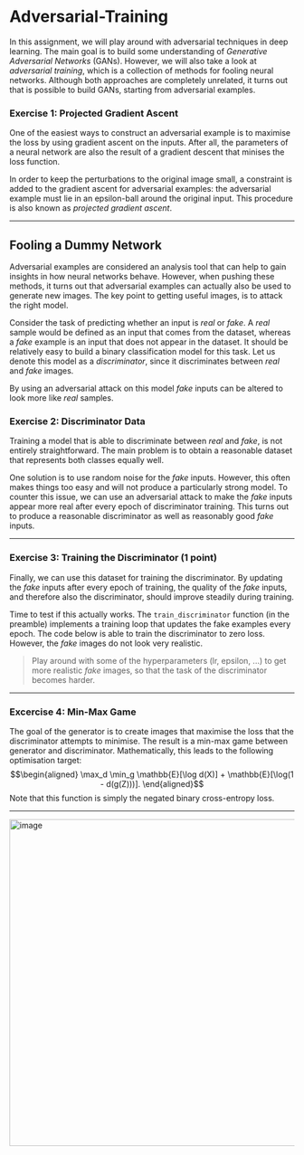 # Adversarial-Training

In this assignment, we will play around with adversarial techniques in deep learning.
The main goal is to build some understanding of *Generative Adversarial Networks* (GANs).
However, we will also take a look at *adversarial training*,
which is a collection of methods for fooling neural networks.
Although both approaches are completely unrelated,
it turns out that is possible to build GANs, starting from adversarial examples.


### Exercise 1: Projected Gradient Ascent 

One of the easiest ways to construct an adversarial example
is to maximise the loss by using gradient ascent on the inputs.
After all, the parameters of a neural network are also the result
of a gradient descent that minises the loss function.

In order to keep the perturbations to the original image small,
a constraint is added to the gradient ascent for adversarial examples:
the adversarial example must lie in an epsilon-ball around the original input.
This procedure is also known as *projected gradient ascent*.

------------------------------------------------------------------------------------------------------------------------------------
## Fooling a Dummy Network

Adversarial examples are considered an analysis tool
that can help to gain insights in how neural networks behave.
However, when pushing these methods, it turns out that
adversarial examples can actually also be used to generate new images.
The key point to getting useful images, is to attack the right model.

Consider the task of predicting whether an input is *real* or *fake*.
A *real* sample would be defined as an input that comes from the dataset,
whereas a *fake* example is an input that does not appear in the dataset.
It should be relatively easy to build a binary classification model for this task.
Let us denote this model as a *discriminator*,
since it discriminates between *real* and *fake* images.

By using an adversarial attack on this model
*fake* inputs can be altered to look more like *real* samples.

### Exercise 2: Discriminator Data 

Training a model that is able to discriminate between *real* and *fake*,
is not entirely straightforward.
The main problem is to obtain a reasonable dataset
that represents both classes equally well.

One solution is to use random noise for the *fake* inputs.
However, this often makes things too easy
and will not produce a particularly strong model.
To counter this issue, we can use an adversarial attack
to make the *fake* inputs appear more real
after every epoch of discriminator training.
This turns out to produce a reasonable discriminator
as well as reasonably good *fake* inputs.

------------------------------------------------------------------------------------------------------------------------------------
### Exercise 3: Training the Discriminator (1 point)

Finally, we can use this dataset for training the discriminator.
By updating the *fake* inputs after every epoch of training,
the quality of the *fake* inputs, and therefore also the discriminator,
should improve steadily during training.

Time to test if this actually works.
The `train_discriminator` function (in the preamble)
implements a training loop that updates the fake examples every epoch.
The code below is able to train the discriminator to zero loss.
However, the *fake* images do not look very realistic.

 > Play around with some of the hyperparameters (lr, epsilon, ...)
 > to get more realistic *fake* images,
 > so that the task of the discriminator becomes harder.

------------------------------------------------------------------------------------------------------------------------------------
### Excercise 4: Min-Max Game 


The goal of the generator is to create images that maximise the loss
that the discriminator attempts to minimise.
The result is a min-max game between generator and discriminator.
Mathematically, this leads to the following optimisation target:
$$\begin{aligned}
\max_d \min_g \mathbb{E}[\log d(X)] + \mathbb{E}[\log(1 - d(g(Z)))].
\end{aligned}$$
Note that this function is simply the negated binary cross-entropy loss.

------------------------------------------------------------------------------------------------------------------------------------
<img width="578" alt="image" src="https://github.com/user-attachments/assets/740f4a83-8318-489b-814d-327b54b071da">


